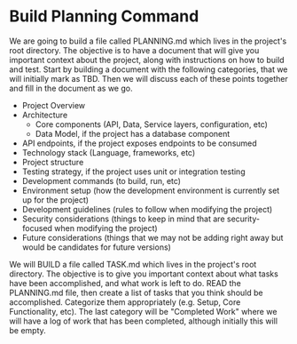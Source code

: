 # Build Planning Command

We are going to build a file called PLANNING.md which lives in the project's root directory. The objective is to have a document that will give you important context about the project, along with instructions on how to build and test. Start by building a document with the following categories, that we will initially mark as TBD. Then we will discuss each of these points together and fill in the document as we go.

- Project Overview
- Architecture
  - Core components (API, Data, Service layers, configuration, etc)
  - Data Model, if the project has a database component
- API endpoints, if the project exposes endpoints to be consumed
- Technology stack (Language, frameworks, etc)
- Project structure
- Testing strategy, if the project uses unit or integration testing
- Development commands (to build, run, etc)
- Environment setup (how the development environment is currently set up for the project)
- Development guidelines (rules to follow when modifying the project)
- Security considerations (things to keep in mind that are security-focused when modifying the project)
- Future considerations (things that we may not be adding right away but would be candidates for future versions)

We will BUILD a file called TASK.md which lives in the project's root directory. The objective is to give you important context about what tasks have been accomplished, and what work is left to do. READ the PLANNING.md file, then create a list of tasks that you think should be accomplished. Categorize them appropriately (e.g. Setup, Core Functionality, etc). The last category will be "Completed Work" where we will have a log of work that has been completed, although initially this will be empty.